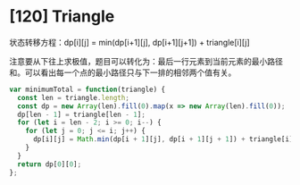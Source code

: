 # [120] Triangle

状态转移方程：dp[i][j] = min(dp[i+1][j], dp[i+1][j+1]) + triangle[i][j]

注意要从下往上求极值，题目可以转化为：最后一行元素到当前元素的最小路径和。可以看出每一个点的最小路径只与下一排的相邻两个值有关。

```js
var minimumTotal = function(triangle) {
  const len = triangle.length;
  const dp = new Array(len).fill(0).map(x => new Array(len).fill(0));
  dp[len - 1] = triangle[len - 1];
  for (let i = len - 2; i >= 0; i--) {
    for (let j = 0; j <= i; j++) {
      dp[i][j] = Math.min(dp[i + 1][j], dp[i + 1][j + 1]) + triangle[i][j];
    }
  }
  return dp[0][0];
};
```
